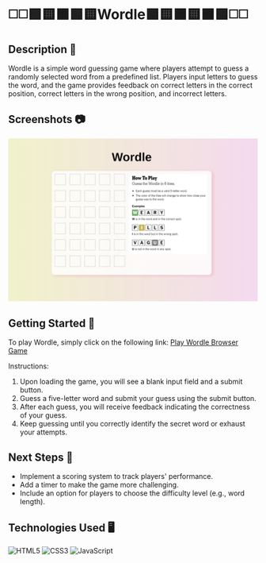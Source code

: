 # ◻️◻️🟩🟨⬛️🟩🟨Wordle🟩🟨⬛️🟨⬛️🟩◻️◻️


## Description 📰
Wordle is a simple word guessing game where players attempt to guess a randomly selected word from a predefined list. Players input letters to guess the word, and the game provides feedback on correct letters in the correct position, correct letters in the wrong position, and incorrect letters.

## Screenshots 📷
![Wordle Screenshot](/img/wordleSS.png)

## Getting Started 🧠
To play Wordle, simply click on the following link: [Play Wordle Browser Game](https://tstallcupp.github.io/wordle/)

Instructions:
1. Upon loading the game, you will see a blank input field and a submit button.
2. Guess a five-letter word and submit your guess using the submit button.
3. After each guess, you will receive feedback indicating the correctness of your guess.
4. Keep guessing until you correctly identify the secret word or exhaust your attempts.

## Next Steps 🌟
- Implement a scoring system to track players' performance.
- Add a timer to make the game more challenging.
- Include an option for players to choose the difficulty level (e.g., word length).

## Technologies Used 🖥️
![HTML5](https://img.shields.io/badge/html5-%23E34F26.svg?style=for-the-badge&logo=html5&logoColor=white)
![CSS3](https://img.shields.io/badge/css3-%231572B6.svg?style=for-the-badge&logo=css3&logoColor=white)
![JavaScript](https://img.shields.io/badge/javascript-%23323330.svg?style=for-the-badge&logo=javascript&logoColor=%23F7DF1E)
